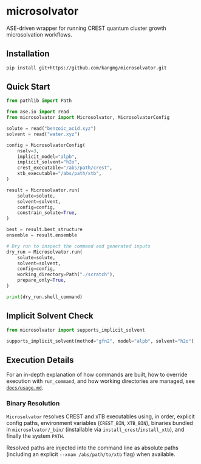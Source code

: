 # microsolvator

ASE-driven wrapper for running CREST quantum cluster growth microsolvation workflows.

## Installation

```bash
pip install git+https://github.com/kangmg/microsolvator.git
```

## Quick Start

```python
from pathlib import Path

from ase.io import read
from microsolvator import Microsolvator, MicrosolvatorConfig

solute = read("benzoic_acid.xyz")
solvent = read("water.xyz")

config = MicrosolvatorConfig(
    nsolv=3,
    implicit_model="alpb",
    implicit_solvent="h2o",
    crest_executable="/abs/path/crest",
    xtb_executable="/abs/path/xtb",
)

result = Microsolvator.run(
    solute=solute,
    solvent=solvent,
    config=config,
    constrain_solute=True,
)

best = result.best_structure
ensemble = result.ensemble

# Dry run to inspect the command and generated inputs
dry_run = Microsolvator.run(
    solute=solute,
    solvent=solvent,
    config=config,
    working_directory=Path("./scratch"),
    prepare_only=True,
)

print(dry_run.shell_command)
```

## Implicit Solvent Check

```python
from microsolvator import supports_implicit_solvent

supports_implicit_solvent(method="gfn2", model="alpb", solvent="h2o")
```

## Execution Details

For an in-depth explanation of how commands are built, how to override execution with `run_command`, and how working directories are managed, see [`docs/usage.md`](docs/usage.md).

### Binary Resolution

`Microsolvator` resolves CREST and xTB executables using, in order, explicit config paths, environment variables (`CREST_BIN`, `XTB_BIN`), binaries bundled in `microsolvator/_bin/` (installable via `install_crest`/`install_xtb`), and finally the system `PATH`.

Resolved paths are injected into the command line as absolute paths (including an explicit `--xnam /abs/path/to/xtb` flag) when available.
